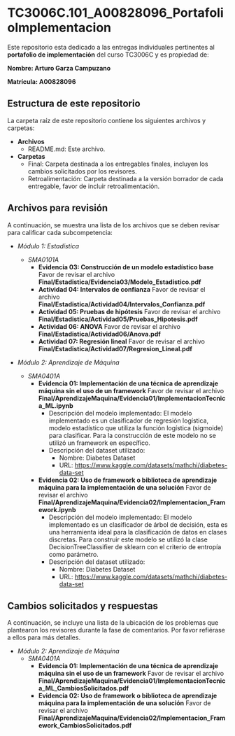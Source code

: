 # TC3006C.101_A00828096_PortafolioImplementacion

Este repositorio esta dedicado a las entregas individuales pertinentes al **portafolio de implementación** del curso TC3006C y es propiedad de:

**Nombre: Arturo Garza Campuzano**

**Matrícula: A00828096**

## Estructura de este repositorio

La carpeta raíz de este repositorio contiene los siguientes archivos y carpetas:

- **Archivos**
  - README.md: Este archivo.
- **Carpetas**
  - Final: Carpeta destinada a los entregables finales, incluyen los cambios solicitados por los revisores.
  - Retroalimentación: Carpeta destinada a la versión borrador de cada entregable, favor de incluir retroalimentación.

## Archivos para revisión

A continuación, se muestra una lista de los archivos que se deben revisar para calificar cada subcompetencia:

- *Módulo 1: Estadística*
  - *SMA0101A*
    - **Evidencia 03: Construcción de un modelo estadístico base** Favor de revisar el archivo **Final/Estadistica/Evidencia03/Modelo_Estadistico.pdf**
    - **Actividad 04: Intervalos de confianza** Favor de revisar el archivo **Final/Estadistica/Actividad04/Intervalos_Confianza.pdf**
    - **Actividad 05: Pruebas de hipótesis** Favor de revisar el archivo **Final/Estadistica/Actividad05/Pruebas_Hipotesis.pdf**
    - **Actividad 06: ANOVA** Favor de revisar el archivo **Final/Estadistica/Actividad06/Anova.pdf**
    - **Actividad 07: Regresión lineal** Favor de revisar el archivo **Final/Estadistica/Actividad07/Regresion_Lineal.pdf**

- *Módulo 2: Aprendizaje de Máquina*
  - *SMA0401A*
    - **Evidencia 01: Implementación de una técnica de aprendizaje máquina sin el uso de un framework** Favor de revisar el archivo **Final/AprendizajeMaquina/Evidencia01/ImplementacionTecnica_ML.ipynb**
        - Descripción del modelo implementado: El modelo implementado es un clasificador de regresión logística, modelo estadístico que utiliza la función logística (sigmoide) para clasificar. Para la construcción de este modelo no se utilizó un framework en específico. 
        - Descripción del dataset utilizado:
            - Nombre: Diabetes Dataset
            - URL: https://www.kaggle.com/datasets/mathchi/diabetes-data-set
    - **Evidencia 02: Uso de framework o biblioteca de aprendizaje máquina para la implementación de una solución** Favor de revisar el archivo **Final/AprendizajeMaquina/Evidencia02/Implementacion_Framework.ipynb**
        - Descripción del modelo implementado: El modelo implementado es un clasificador de árbol de decisión, esta es una herramienta ideal para la clasificación de datos en clases discretas. Para construir este modelo se utilizó la clase DecisionTreeClassifier de sklearn con el criterio de entropía como parámetro.
        - Descripción del dataset utilizado:
            - Nombre: Diabetes Dataset
            - URL: https://www.kaggle.com/datasets/mathchi/diabetes-data-set

## Cambios solicitados y respuestas

A continuación, se incluye una lista de la ubicación de los problemas que plantearon los revisores durante la fase de comentarios. Por favor refiérase a ellos para más detalles.

- *Módulo 2: Aprendizaje de Máquina*
  - *SMA0401A*
    - **Evidencia 01: Implementación de una técnica de aprendizaje máquina sin el uso de un framework** Favor de revisar el archivo **Final/AprendizajeMaquina/Evidencia01/ImplementacionTecnica_ML_CambiosSolicitados.pdf**
    - **Evidencia 02: Uso de framework o biblioteca de aprendizaje máquina para la implementación de una solución** Favor de revisar el archivo **Final/AprendizajeMaquina/Evidencia02/Implementacion_Framework_CambiosSolicitados.pdf**

